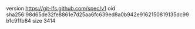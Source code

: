 version https://git-lfs.github.com/spec/v1
oid sha256:98d65de32fe8861e7d25aa6fc639ed8a0b942e9162150819135dc99b1c91fb84
size 3414
